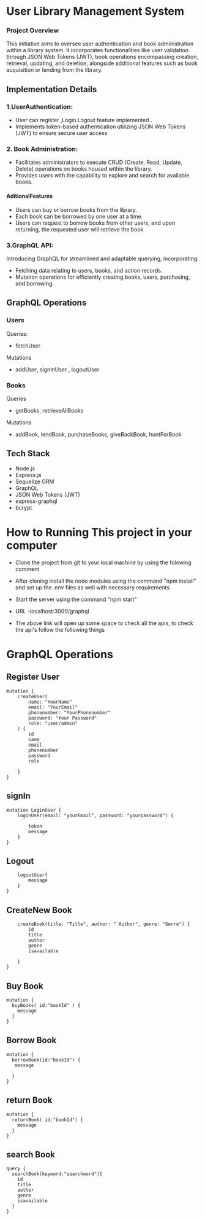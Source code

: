 

# User Library Management System

### Project Overview

This initiative aims to oversee user authentication and book administration within a library system. It incorporates functionalities like user validation through JSON Web Tokens (JWT), book operations encompassing creation, retrieval, updating, and deletion, alongside additional features such as book acquisition or lending from the library.



## Implementation Details

### 1.UserAuthentication:
- User can register ,Login.Logout feature implemented .
- Implements token-based authentication utilizing JSON Web Tokens (JWT) to ensure secure user access


### 2. Book Administration:

- Facilitates administrators to execute CRUD (Create, Read, Update, Delete) operations on books housed within the library.
- Provides users with the capability to explore and search for available books.

#### AditionalFeatures
- Users can buy or borrow books from the library.
- Each book can be borrowed by one user at a time.
- Users can request to borrow books from other users, and upon returning, the requested user will retrieve the book



### 3.GraphQL API:
Introducing GraphQL for streamlined and adaptable querying, incorporating:

- Fetching data relating to users, books, and action records.
- Mutation operations for efficiently creating books, users, purchasing, and borrowing.







## GraphQL Operations


### Users
Queries:
- fetchUser

Mutations
-  addUser, signInUser , logoutUser


### Books

Queries
- getBooks, retrieveAllBooks

Mutations
- addBook, lendBook, purchaseBooks, giveBackBook, huntForBook



## Tech Stack
- Node.js
- Express.js
- Sequelize ORM
- GraphQL
- JSON Web Tokens (JWT)
- express-graphql
- bcrypt


# How to Running This project in your computer

- Clone the project from git to your local machine by using the folowing comment

- After cloning install the node modules using the command "npm install" and set up the .env files as well with necessary requirements
- Start the server using the command "npm start"


- URL
    -localhost:3000/graphql


- The above link will open up some space to check all the apis, to check the api's follow the following things


# GraphQL Operations

## Register User

```
mutation {
    createUser(
        name: "YourName"
        email: "YourEmail"
        phonenumber: "YourPhonenumber"
        password: "Your Password"
        role: "user/admin"
    ) {
        id
        name
        email
        phonenumber
        password
        role
       
    }
}
```


## signIn

```
mutation LoginUser {
    loginUser(email: "yourEmail", password: "yourpassword") {
       
        token
        message
    }
}
```
## Logout
```mutation {
    logoutUser{
        message
    }
}
```

## CreateNew Book

``` mutation{
    createBook(title: "Title", author: "`Author", genre: "Genre") {
        id
        title
        author
        genre
        isavailable
        
    }
}
```


## Buy Book

```
mutation {
  buyBooks( id:"bookId" ) {
    message
  }
}
```

## Borrow Book

```
mutation {
  borrowBook(id:"bookId") {
   message

  }
}
```

## return Book

```
mutation {
  returnBook( id:"bookId") {
    message
  }
}
```


## search Book

```
query {
  searchBook(keyword:"searchword"){
    id
    title
    author
    genre
    isavailable
  }
} 
```



